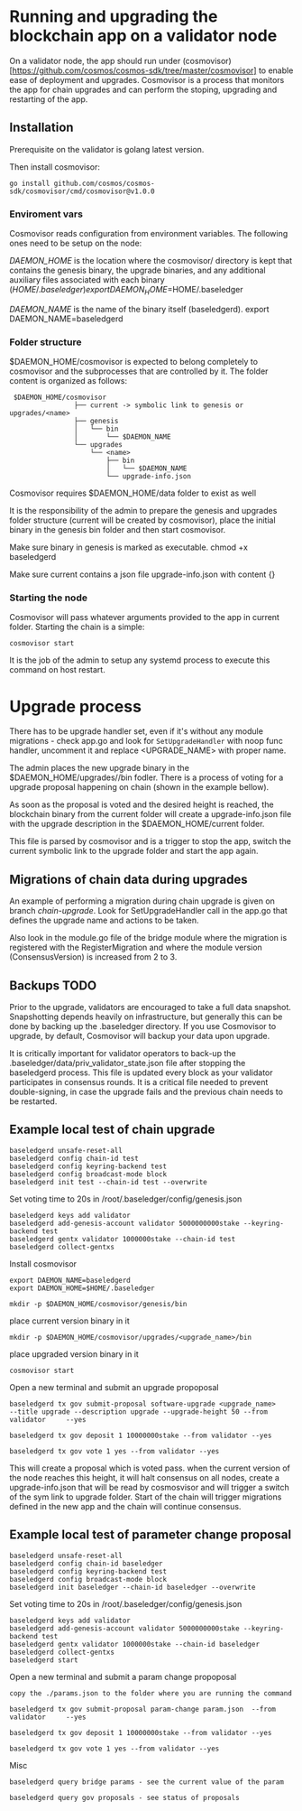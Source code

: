 # Running and upgrading the blockchain app on a validator node

On a validator node, the app should run under (cosmovisor)[https://github.com/cosmos/cosmos-sdk/tree/master/cosmovisor] to enable ease of deployment and upgrades.
Cosmovisor is a process that monitors the app for chain upgrades and can perform the stoping, upgrading and restarting of the app.

## Installation

Prerequisite on the validator is golang latest version. 

Then install cosmovisor:

`go install github.com/cosmos/cosmos-sdk/cosmovisor/cmd/cosmovisor@v1.0.0`


### Enviroment vars 

Cosmovisor reads configuration from environment variables. The following ones need to be setup on the node:

*DAEMON_HOME* is the location where the cosmovisor/ directory is kept that contains the genesis binary, the upgrade binaries, and any additional auxiliary files associated with each binary ($HOME/.baseledger)
export DAEMON_HOME=$HOME/.baseledger

*DAEMON_NAME* is the name of the binary itself (baseledgerd).
export DAEMON_NAME=baseledgerd

### Folder structure

$DAEMON_HOME/cosmovisor is expected to belong completely to cosmovisor and the subprocesses that are controlled by it. The folder content is organized as follows:

     $DAEMON_HOME/cosmovisor
                    ├── current -> symbolic link to genesis or upgrades/<name>
                    ├── genesis
                    │   └── bin
                    │       └── $DAEMON_NAME
                    └── upgrades
                        └── <name>
                            ├── bin
                            │   └── $DAEMON_NAME
                            └── upgrade-info.json

Cosmovisor requires $DAEMON_HOME/data folder to exist as well

It is the responsibility of the admin to prepare the genesis and upgrades folder structure (current will be created by cosmovisor), place the initial binary in the genesis bin folder and then start cosmovisor.

Make sure binary in genesis is marked as executable.
chmod +x baseledgerd

Make sure current contains a json file upgrade-info.json with content {}

### Starting the node

Cosmovisor will pass whatever arguments provided to the app in current folder. Starting the chain is a simple:

`cosmovisor start`

It is the job of the admin to setup any systemd process to execute this command on host restart.


# Upgrade process

There has to be upgrade handler set, even if it's without any module migrations - check app.go and look for `SetUpgradeHandler` with noop func handler, uncomment it and replace <UPGRADE_NAME> with proper name.

The admin places the new upgrade binary in the $DAEMON_HOME/upgrades/<name>/bin fodler.
There is a process of voting for a upgrade proposal happening on chain (shown in the example bellow).

As soon as the proposal is voted and the desired height is reached, the blockchain binary from the current folder will create a upgrade-info.json file with the upgrade description in the $DAEMON_HOME/current folder.

This file is parsed by cosmovisor and is a trigger to stop the app, switch the current symbolic link to the upgrade folder and start the app again.

## Migrations of chain data during upgrades

An example of performing a migration during chain upgrade is given on branch *chain-upgrade*. Look for SetUpgradeHandler call in the app.go that defines the upgrade name and actions to be taken.

Also look in the module.go file of the bridge module where the migration is registered with the RegisterMigration and where the module version (ConsensusVersion) is increased from 2 to 3. 

## Backups TODO
Prior to the upgrade, validators are encouraged to take a full data snapshot. Snapshotting depends heavily on infrastructure, but generally this can be done by backing up the .baseledger directory. If you use Cosmovisor to upgrade, by default, Cosmovisor will backup your data upon upgrade.

It is critically important for validator operators to back-up the .baseledger/data/priv_validator_state.json file after stopping the baseledgerd process. This file is updated every block as your validator participates in consensus rounds. It is a critical file needed to prevent double-signing, in case the upgrade fails and the previous chain needs to be restarted.


## Example local test of chain upgrade

    baseledgerd unsafe-reset-all
    baseledgerd config chain-id test
    baseledgerd config keyring-backend test
    baseledgerd config broadcast-mode block
    baseledgerd init test --chain-id test --overwrite

Set voting time to 20s in /root/.baseledger/config/genesis.json

    baseledgerd keys add validator
    baseledgerd add-genesis-account validator 5000000000stake --keyring-backend test
    baseledgerd gentx validator 1000000stake --chain-id test
    baseledgerd collect-gentxs

Install cosmovisor

    export DAEMON_NAME=baseledgerd
    export DAEMON_HOME=$HOME/.baseledger

    mkdir -p $DAEMON_HOME/cosmovisor/genesis/bin
place current version binary in it

    mkdir -p $DAEMON_HOME/cosmovisor/upgrades/<upgrade_name>/bin
place upgraded version binary in it


    cosmovisor start

Open a new terminal and submit an upgrade propoposal

    baseledgerd tx gov submit-proposal software-upgrade <upgrade_name>     --title upgrade --description upgrade --upgrade-height 50 --from validator     --yes

    baseledgerd tx gov deposit 1 10000000stake --from validator --yes

    baseledgerd tx gov vote 1 yes --from validator --yes

This will create a proposal which is voted pass. when the current version of the node reaches this height, it will halt consensus on all nodes, create a upgrade-info.json that will be read by cosmosvisor and will trigger a switch of the sym link to upgrade folder. Start of the chain will trigger migrations defined in the new app and the chain will continue consensus. 


## Example local test of parameter change proposal

    baseledgerd unsafe-reset-all
    baseledgerd config chain-id baseledger
    baseledgerd config keyring-backend test
    baseledgerd config broadcast-mode block
    baseledgerd init baseledger --chain-id baseledger --overwrite

Set voting time to 20s in /root/.baseledger/config/genesis.json

    baseledgerd keys add validator
    baseledgerd add-genesis-account validator 5000000000stake --keyring-backend test
    baseledgerd gentx validator 1000000stake --chain-id baseledger
    baseledgerd collect-gentxs
    baseledgerd start


Open a new terminal and submit a param change propoposal

    copy the ./params.json to the folder where you are running the command

    baseledgerd tx gov submit-proposal param-change param.json  --from validator     --yes

    baseledgerd tx gov deposit 1 10000000stake --from validator --yes

    baseledgerd tx gov vote 1 yes --from validator --yes

Misc

    baseledgerd query bridge params - see the current value of the param

    baseledgerd query gov proposals - see status of proposals